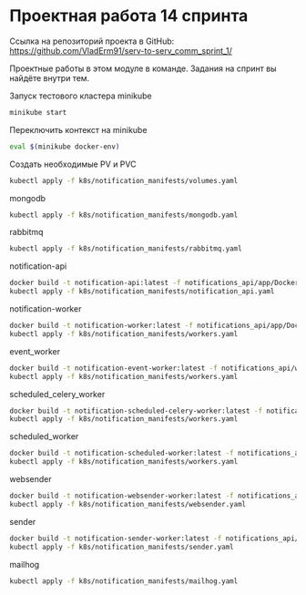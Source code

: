 # Проектная работа 14 спринта
Ссылка на репозиторий проекта в GitHub: https://github.com/VladErm91/serv-to-serv_comm_sprint_1/

Проектные работы в этом модуле в команде. Задания на спринт вы найдёте внутри тем.

Запуск тестового кластера minikube

```bash
minikube start
```

Переключить контекст на minikube

```bash
eval $(minikube docker-env)
```

Создать необходимые PV и PVC

```bash
kubectl apply -f k8s/notification_manifests/volumes.yaml
```

mongodb

```bash
kubectl apply -f k8s/notification_manifests/mongodb.yaml
```

rabbitmq

```bash
kubectl apply -f k8s/notification_manifests/rabbitmq.yaml
```

notification-api

```bash
docker build -t notification-api:latest -f notifications_api/app/Dockerfile notifications_api/app
kubectl apply -f k8s/notification_manifests/notification_api.yaml
```

notification-worker

```bash
docker build -t notification-worker:latest -f notifications_api/app/Dockerfile.worker notifications_api/app
kubectl apply -f k8s/notification_manifests/workers.yaml
```

event_worker

```bash
docker build -t notification-event-worker:latest -f notifications_api/workers/event_worker/Dockerfile notifications_api/workers/event_worker
kubectl apply -f k8s/notification_manifests/workers.yaml
```

scheduled_celery_worker

```bash
docker build -t notification-scheduled-celery-worker:latest -f notifications_api/workers/scheduled_worker/Dockerfile.worker notifications_api/workers/scheduled_worker
kubectl apply -f k8s/notification_manifests/workers.yaml
```

scheduled_worker

```bash
docker build -t notification-scheduled-worker:latest -f notifications_api/workers/scheduled_worker/Dockerfile notifications_api/workers/scheduled_worker
kubectl apply -f k8s/notification_manifests/workers.yaml
```

websender

```bash
docker build -t notification-websender-worker:latest -f notifications_api/workers/push_notifications/Dockerfile notifications_api/workers/push_notifications
kubectl apply -f k8s/notification_manifests/websender.yaml  
```

sender

```bash
docker build -t notification-sender-worker:latest -f notifications_api/workers/sender/Dockerfile notifications_api/workers/sender
kubectl apply -f k8s/notification_manifests/sender.yaml
```

mailhog

```bash
kubectl apply -f k8s/notification_manifests/mailhog.yaml
```
